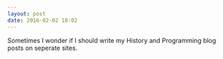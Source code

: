```yaml
---
layout: post
date: 2016-02-02 18:02
---
```

Sometimes I wonder if I should write my History and Programming blog posts on seperate sites. 
